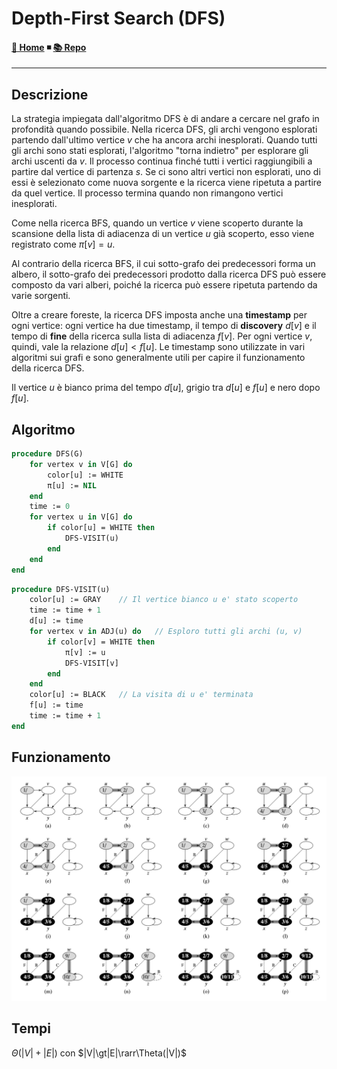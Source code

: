 # Depth-First Search (DFS)

#### [🏡 Home](index.html) ◾ [📚 Repo](https://github.com/jack23247/ricettario)

---

## Descrizione

La strategia impiegata dall'algoritmo DFS è di andare a cercare nel grafo in
profondità quando possibile. Nella ricerca DFS, gli archi vengono esplorati
partendo dall'ultimo vertice $v$ che ha ancora archi inesplorati. Quando tutti
gli archi sono stati esplorati, l'algoritmo "torna indietro" per esplorare gli
archi uscenti da $v$. Il processo continua finché tutti i vertici raggiungibili
a partire dal vertice di partenza $s$. Se ci sono altri vertici non esplorati,
uno di essi è selezionato come nuova sorgente e la ricerca viene ripetuta a
partire da quel vertice. Il processo termina quando non rimangono vertici
inesplorati.

Come nella ricerca BFS, quando un vertice $v$ viene scoperto durante la
scansione della lista di adiacenza di un vertice $u$ già scoperto, esso
viene registrato come $\pi[v]=u$.

Al contrario della ricerca BFS, il cui sotto-grafo dei predecessori forma un
albero, il sotto-grafo dei predecessori prodotto dalla ricerca DFS può essere
composto da vari alberi, poiché la ricerca può essere ripetuta partendo da
varie sorgenti.

Oltre a creare foreste, la ricerca DFS imposta anche una **timestamp** per
ogni vertice: ogni vertice ha due timestamp, il tempo di **discovery** $d[v]$
e il tempo di **fine** della ricerca sulla lista di adiacenza $f[v]$. Per ogni
vertice $v$, quindi, vale la relazione $d[u]\lt f[u]$. Le timestamp sono
utilizzate in vari algoritmi sui grafi e sono generalmente utili per capire
il funzionamento della ricerca DFS.

Il vertice $u$ è bianco prima del tempo $d[u]$, grigio tra $d[u]$ e $f[u]$ e
nero dopo $f[u]$.

## Algoritmo

```pascal
procedure DFS(G)
	for vertex v in V[G] do
		color[u] := WHITE
		π[u] := NIL
	end
	time := 0
	for vertex u in V[G] do
		if color[u] = WHITE then
			DFS-VISIT(u)
		end
	end
end
```

```pascal
procedure DFS-VISIT(u)
	color[u] := GRAY	// Il vertice bianco u e' stato scoperto
	time := time + 1
	d[u] := time
	for vertex v in ADJ(u) do	// Esploro tutti gli archi (u, v)
		if color[v] = WHITE then
			π[v] := u
			DFS-VISIT[v]
		end
	end
	color[u] := BLACK	// La visita di u e' terminata
	f[u] := time
	time := time + 1
end
```

## Funzionamento

![dfs1](img/dfs1.png)

## Tempi

$\Theta(|V|+|E|)$ con $|V|\gt|E|\rarr\Theta(|V|)$